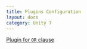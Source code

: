 ```yaml
---
title: Plugins Configuration
layout: docs
category: Unity 7
---
```

[Plugin for `OR` clause](plugins-tag/plugin-for-or-clause)

